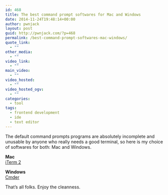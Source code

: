 ```yaml
---
id: 468
title: The best command prompt softwares for Mac and Windows
date: 2014-11-24T19:48:14+00:00
author: pwnjack
layout: post
guid: http://pwnjack.com/?p=468
permalink: /best-command-prompt-softwares-mac-windows/
quote_link:
  - ""
other_media:
  - ""
video_link:
  - ""
main_video:
  - ""
video_hosted:
  - ""
video_hosted_ogv:
  - ""
categories:
  - tool
tags:
  - frontend development
  - ide
  - text editor
---
```

The default command prompts programs are absolutely incomplete and unusable by anyone who really needs a good terminal, so here is my choice of softwares for both: Mac and Windows.

**Mac**  
<a href="http://iterm2.com/" title="iTerm 2" target="_blank">iTerm 2</a>

**Windows**  
<a href="http://bliker.github.io/cmder/" title="Cmder" target="_blank">Cmder</a>

That&#8217;s all folks. Enjoy the cleanness.